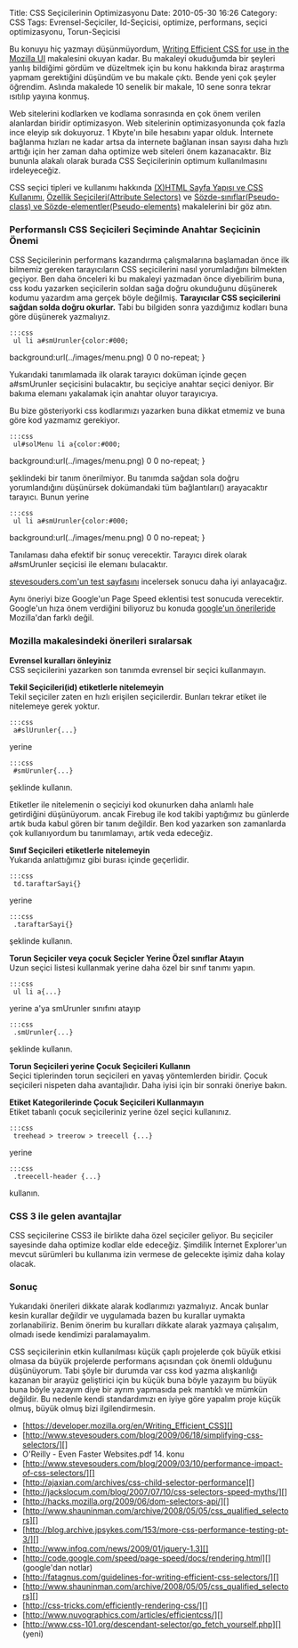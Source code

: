 Title: CSS Seçicilerinin Optimizasyonu 
Date: 2010-05-30 16:26
Category: CSS
Tags: Evrensel-Seçiciler, Id-Seçicisi, optimize, performans, seçici optimizasyonu, Torun-Seçicisi

Bu konuyu hiç yazmayı düşünmüyordum, [Writing Efficient CSS for use in
the Mozilla UI][] makalesini okuyan kadar. Bu makaleyi okuduğumda bir
şeyleri yanlış bildiğimi gördüm ve düzeltmek için bu konu hakkında biraz
araştırma yapmam gerektiğini düşündüm ve bu makale çıktı. Bende yeni çok
şeyler öğrendim. Aslında makalede 10 senelik bir makale, 10 sene sonra
tekrar ısıtılıp yayına konmuş.

Web sitelerini kodlarken ve kodlama sonrasında en çok önem verilen
alanlardan biridir optimizasyon. Web sitelerinin optimizasyonunda çok
fazla ince eleyip sık dokuyoruz. 1 Kbyte'ın bile hesabını yapar olduk.
İnternete bağlanma hızları ne kadar artsa da internete bağlanan insan
sayısı daha hızlı arttığı için her zaman daha optimize web siteleri önem
kazanacaktır. Biz bununla alakalı olarak burada CSS Seçicilerinin
optimum kullanılmasını irdeleyeceğiz. <!--more-->

CSS seçici tipleri ve kullanımı hakkında [(X)HTML Sayfa Yapısı ve CSS
Kullanımı][], [Özellik Seçicileri(Attribute Selectors)][] ve
[Sözde-sınıflar(Pseudo-class) ve Sözde-elementler(Pseudo-elements)][]
makalelerini bir göz atın.

### Performanslı CSS Seçicileri Seçiminde Anahtar Seçicinin Önemi

CSS Seçicilerinin performans kazandırma çalışmalarına başlamadan önce
ilk bilmemiz gereken tarayıcıların CSS seçicilerini nasıl yorumladığını
bilmekten geçiyor. Ben daha önceleri ki bu makaleyi yazmadan önce
diyebilirim buna, css kodu yazarken seçicilerin soldan sağa doğru
okunduğunu düşünerek kodumu yazardım ama gerçek böyle değilmiş.
**Tarayıcılar CSS seçicilerini sağdan solda doğru okurlar.** Tabi bu
bilgiden sonra yazdığımız kodları buna göre düşünerek yazmalıyız.

	:::css
	 ul li a#smUrunler{color:#000;
background:url(../images/menu.png) 0 0 no-repeat; } 

Yukarıdaki tanımlamada ilk olarak tarayıcı doküman içinde geçen
a#smUrunler seçicisini bulacaktır, bu seçiciye anahtar seçici deniyor.
Bir bakıma elemanı yakalamak için anahtar oluyor tarayıcıya.

Bu bize gösteriyorki css kodlarımızı yazarken buna dikkat etmemiz ve
buna göre kod yazmamız gerekiyor.

	:::css
	 ul#solMenu li a{color:#000;
background:url(../images/menu.png) 0 0 no-repeat; } 

şeklindeki bir tanım önerilmiyor. Bu tanımda sağdan sola doğru
yorumlandığını düşünürsek dokümandaki tüm bağlantıları(<a>)
arayacaktır tarayıcı. Bunun yerine

	:::css
	 ul li a#smUrunler{color:#000;
background:url(../images/menu.png) 0 0 no-repeat; } 

Tanılaması daha efektif bir sonuç verecektir. Tarayıcı direk olarak
a#smUrunler seçicisi ile elemanı bulacaktır.

[stevesouders.com'un test sayfasını][] incelersek sonucu daha iyi
anlayacağız.

Aynı öneriyi bize Google'un Page Speed eklentisi test sonucuda
verecektir. Google'un hıza önem verdiğini biliyoruz bu konuda [google'un
önerileride][] Mozilla'dan farklı değil.

### Mozilla makalesindeki önerileri sıralarsak

**Evrensel kuralları önleyiniz**  
CSS seçicilerini yazarken son tanımda evrensel bir seçici kullanmayın.

**Tekil Seçicileri(id) etiketlerle nitelemeyin**  
Tekil seçiciler zaten en hızlı erişilen seçicilerdir. Bunları tekrar
etiket ile nitelemeye gerek yoktur.

	:::css
	 a#slUrunler{...} 

yerine

	:::css
	 #smUrunler{...} 

şeklinde kullanın.

Etiketler ile nitelemenin o seçiciyi kod okunurken daha anlamlı hale
getirdiğini düşünüyorum. ancak Firebug ile kod takibi yaptığımız bu
günlerde artık buda kabul gören bir tanım değildir. Ben kod yazarken son
zamanlarda çok kullanıyordum bu tanımlamayı, artık veda edeceğiz.

**Sınıf Seçicileri etiketlerle nitelemeyin**  
Yukarıda anlattığımız gibi burası içinde geçerlidir.

	:::css
	 td.taraftarSayi{} 

yerine

	:::css
	 .taraftarSayi{} 

şeklinde kullanın.

**Torun Seçiciler veya çocuk Seçicler Yerine Özel sınıflar Atayın**  
Uzun seçici listesi kullanmak yerine daha özel bir sınıf tanımı yapın.

	:::css
	 ul li a{...} 

yerine a'ya smUrunler sınıfını atayıp

	:::css
	 .smUrunler{...} 

şeklinde kullanın.

**Torun Seçicileri yerine Çocuk Seçicileri Kullanın**  
Seçici tiplerinden torun seçicileri en yavaş yöntemlerden biridir.
Çocuk seçicileri nispeten daha avantajlıdır. Daha iyisi için bir sonraki
öneriye bakın.

**Etiket Kategorilerinde Çocuk Seçicileri Kullanmayın**  
Etiket tabanlı çocuk seçicileriniz yerine özel seçici kullanınız.

	:::css
	 treehead > treerow > treecell {...}


yerine

	:::css
	 .treecell-header {...} 

kullanın.

### CSS 3 ile gelen avantajlar

CSS seçicilerine CSS3 ile birlikte daha özel seçiciler geliyor. Bu
seçiciler sayesinde daha optimize kodlar elde edeceğiz. Şimdilik
İnternet Explorer'un mevcut sürümleri bu kullanıma izin vermese de
gelecekte işimiz daha kolay olacak.

### Sonuç

Yukarıdaki önerileri dikkate alarak kodlarımızı yazmalıyız. Ancak bunlar
kesin kurallar değildir ve uygulamada bazen bu kurallar uymakta
zorlanabiliriz. Benim önerim bu kuralları dikkate alarak yazmaya
çalışalım, olmadı isede kendimizi paralamayalım.

CSS seçicilerinin etkin kullanılması küçük çaplı projelerde çok büyük
etkisi olmasa da büyük projelerde performans açısından çok önemli
olduğunu düşünüyorum. Tabi şöyle bir durumda var css kod yazma
alışkanlığı kazanan bir arayüz geliştirici için bu küçük buna böyle
yazayım bu büyük buna böyle yazayım diye bir ayrım yapmasıda pek
mantıklı ve mümkün değildir. Bu nedenle kendi standardımızı en iyiye
göre yapalım proje küçük olmuş, büyük olmuş bizi ilgilendirmesin.

-   [https://developer.mozilla.org/en/Writing_Efficient_CSS][]
-   [http://www.stevesouders.com/blog/2009/06/18/simplifying-css-selectors/][]
-   O'Reilly - Even Faster Websites.pdf 14. konu
-   [http://www.stevesouders.com/blog/2009/03/10/performance-impact-of-css-selectors/][]
-   [http://ajaxian.com/archives/css-child-selector-performance][]
-   [http://jackslocum.com/blog/2007/07/10/css-selectors-speed-myths/][]
-   [http://hacks.mozilla.org/2009/06/dom-selectors-api/][]
-   [http://www.shauninman.com/archive/2008/05/05/css_qualified_selectors][]
-   [http://blog.archive.jpsykes.com/153/more-css-performance-testing-pt-3/][]
-   [http://www.infoq.com/news/2009/01/jquery-1.3][]
-   [http://code.google.com/speed/page-speed/docs/rendering.html][]
    (google'dan notlar)
-   [http://fatagnus.com/guidelines-for-writing-efficient-css-selectors/][]
-   [http://www.shauninman.com/archive/2008/05/05/css_qualified_selectors][]
-   [http://css-tricks.com/efficiently-rendering-css/][]
-   [http://www.nuvographics.com/articles/efficientcss/][]
-   [http://www.css-101.org/descendant-selector/go_fetch_yourself.php][]
    (yeni)

</p>

  [Writing Efficient CSS for use in the Mozilla UI]: https://developer.mozilla.org/en/Writing_Efficient_CSS
    "Writing Efficient CSS for use in the Mozilla UI"
  [(X)HTML Sayfa Yapısı ve CSS Kullanımı]: http://www.fatihhayrioglu.com/xhtml-sayfa-yapisi-ve-css-kullanimi/
    "(X)HTML Sayfa Yapısı ve CSS Kullanımı"
  [Özellik Seçicileri(Attribute Selectors)]: http://www.fatihhayrioglu.com/ozellik-secicileriattribute-selectors/
    "Özellik Seçicileri(Attribute Selectors)"
  [Sözde-sınıflar(Pseudo-class) ve Sözde-elementler(Pseudo-elements)]: http://www.fatihhayrioglu.com/pseudo-siniflari-ve-pseudo-elementleri/
    "Sözde-sınıflar(Pseudo-class) ve Sözde-elementler(Pseudo-elements)"
  [stevesouders.com'un test sayfasını]: http://stevesouders.com/efws/css-selectors/baseline.php
    "stevesouders.com'un test sayfasını"
  [google'un önerileride]: http://code.google.com/speed/page-speed/docs/rendering.html
    "google'un önerileride"
  [https://developer.mozilla.org/en/Writing_Efficient_CSS]: https://developer.mozilla.org/en/Writing_Efficient_CSS
    "https://developer.mozilla.org/en/Writing_Efficient_CSS"
  [http://www.stevesouders.com/blog/2009/06/18/simplifying-css-selectors/]:    http://www.stevesouders.com/blog/2009/06/18/simplifying-css-selectors/
    "http://www.stevesouders.com/blog/2009/06/18/simplifying-css-selectors/"
  [http://www.stevesouders.com/blog/2009/03/10/performance-impact-of-css-selectors/]:    http://www.stevesouders.com/blog/2009/03/10/performance-impact-of-css-selectors/
    "http://www.stevesouders.com/blog/2009/03/10/performance-impact-of-css-selectors/"
  [http://ajaxian.com/archives/css-child-selector-performance]: http://ajaxian.com/archives/css-child-selector-performance
    "http://ajaxian.com/archives/css-child-selector-performance"
  [http://jackslocum.com/blog/2007/07/10/css-selectors-speed-myths/]: http://jackslocum.com/blog/2007/07/10/css-selectors-speed-myths/
    "http://jackslocum.com/blog/2007/07/10/css-selectors-speed-myths/"
  [http://hacks.mozilla.org/2009/06/dom-selectors-api/]: http://hacks.mozilla.org/2009/06/dom-selectors-api/
    "http://hacks.mozilla.org/2009/06/dom-selectors-api/"
  [http://www.shauninman.com/archive/2008/05/05/css_qualified_selectors]:    http://www.shauninman.com/archive/2008/05/05/css_qualified_selectors
    "http://www.shauninman.com/archive/2008/05/05/css_qualified_selectors"
  [http://blog.archive.jpsykes.com/153/more-css-performance-testing-pt-3/]:    http://blog.archive.jpsykes.com/153/more-css-performance-testing-pt-3/
    "http://blog.archive.jpsykes.com/153/more-css-performance-testing-pt-3/"
  [http://www.infoq.com/news/2009/01/jquery-1.3]: http://www.infoq.com/news/2009/01/jquery-1.3
    "http://www.infoq.com/news/2009/01/jquery-1.3"
  [http://code.google.com/speed/page-speed/docs/rendering.html]: http://code.google.com/speed/page-speed/docs/rendering.html
    "http://code.google.com/speed/page-speed/docs/rendering.html"
  [http://fatagnus.com/guidelines-for-writing-efficient-css-selectors/]:    http://fatagnus.com/guidelines-for-writing-efficient-css-selectors/
    "http://fatagnus.com/guidelines-for-writing-efficient-css-selectors/"
  [http://css-tricks.com/efficiently-rendering-css/]: http://css-tricks.com/efficiently-rendering-css/
    "http://css-tricks.com/efficiently-rendering-css/"
  [http://www.nuvographics.com/articles/efficientcss/]: http://www.nuvographics.com/articles/efficientcss/
    "http://www.nuvographics.com/articles/efficientcss/"
  [http://www.css-101.org/descendant-selector/go_fetch_yourself.php]: http://www.css-101.org/descendant-selector/go_fetch_yourself.php
